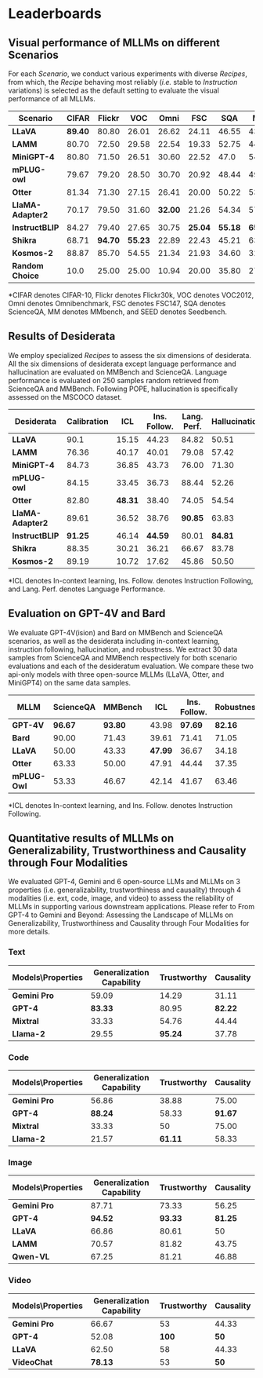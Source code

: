 # Leaderboards

## Visual performance of MLLMs on different Scenarios

For each _Scenario_, we conduct various experiments with diverse _Recipes_, from which, the _Recipe_ behaving most reliably (_i.e._ stable to _Instruction_ variations) is selected as the default setting to evaluate the visual performance of all MLLMs.

| **Scenario**       | **CIFAR** | **Flickr** | **VOC**   | **Omni**  | **FSC**   | **SQA**   | **MM**    | **SEED**  | **MME**  |
| ------------------ | --------- | ---------- | --------- | --------- | --------- | --------- | --------- | --------- | -------- |
| **LLaVA**          | **89.40** | 80.80      | 26.01     | 26.62     | 24.11     | 46.55     | 43.13     | 46.45     | 50.17    |
| **LAMM**           | 80.70     | 72.50      | 29.58     | 22.54     | 19.33     | 52.75     | 44.47     | 47.03     | 55.82    |
| **MiniGPT-4**      | 80.80     | 71.50      | 26.51     | 30.60     | 22.52     | 47.0      | 54.34     | 46.48     | 57.12    |
| **mPLUG-owl**      | 79.67     | 79.20      | 28.50     | 30.70     | 20.92     | 48.44     | 49.57     | 42.81     | 71.59    |
| **Otter**          | 81.34     | 71.30      | 27.15     | 26.41     | 20.00     | 50.22     | 53.91     | 36.40     | 63.78    |
| **LlaMA-Adapter2** | 70.17     | 79.50      | 31.60     | **32.00** | 21.26     | 54.34     | 57.06     | 35.41     | 69.90    |
| **InstructBLIP**   | 84.27     | 79.40      | 27.65     | 30.75     | **25.04** | **55.18** | **65.73** | **50.81** | **72.0** |
| **Shikra**         | 68.71     | **94.70**  | **55.23** | 22.89     | 22.43     | 45.21     | 63.26     | 49.79     | 70.28    |
| **Kosmos-2**       | 88.87     | 85.70      | 54.55     | 21.34     | 21.93     | 34.60     | 32.82     | 46.38     | 52.95    |
| **Random Choice**  | 10.0      | 25.00      | 25.00     | 10.94     | 20.00     | 35.80     | 27.57     | 24.27     | 50.00    |

\*CIFAR denotes CIFAR-10, Flickr denotes Flickr30k, VOC denotes VOC2012, Omni denotes Omnibenchmark, FSC denotes FSC147, SQA denotes ScienceQA, MM denotes MMbench, and SEED denotes Seedbench.

## Results of Desiderata

We employ specialized _Recipes_ to assess the six dimensions of desiderata. All the six dimensions of desiderata except language performance and hallucination are evaluated on MMBench and ScienceQA. Language performance is evaluated on 250 samples random retrieved from ScienceQA and MMBench. Following POPE, hallucination is specifically assessed on the MSCOCO dataset.

| **Desiderata**     | **Calibration** | **ICL**   | **Ins. Follow.** | **Lang. Perf.** | **Hallucination** | **Robustness** |
| ------------------ | --------------- | --------- | ---------------- | --------------- | ----------------- | -------------- |
| **LLaVA**          | 90.1            | 15.15     | 44.23            | 84.82           | 50.51             | 63.36          |
| **LAMM**           | 76.36           | 40.17     | 40.01            | 79.08           | 57.42             | 57.98          |
| **MiniGPT-4**      | 84.73           | 36.85     | 43.73            | 76.00           | 71.30             | 60.40          |
| **mPLUG-owl**      | 84.15           | 33.45     | 36.73            | 88.44           | 52.26             | 51.05          |
| **Otter**          | 82.80           | **48.31** | 38.40            | 74.05           | 54.54             | 57.16          |
| **LlaMA-Adapter2** | 89.61           | 36.52     | 38.76            | **90.85**       | 63.83             | 65.37          |
| **InstructBLIP**   | **91.25**       | 46.14     | **44.59**        | 80.01           | **84.81**         | **72.85**      |
| **Shikra**         | 88.35           | 30.21     | 36.21            | 66.67           | 83.78             | 47.91          |
| **Kosmos-2**       | 89.19           | 10.72     | 17.62            | 45.86           | 50.50             | 22.69          |

\*ICL denotes In-context learning, Ins. Follow. denotes Instruction Following, and Lang. Perf. denotes Language Performance.

## Evaluation on GPT-4V and Bard

We evaluate GPT-4V(ision) and Bard on MMBench and ScienceQA scenarios, as well as the desiderata including in-context learning, instruction following, hallucination, and robustness. We extract 30 data samples from ScienceQA and MMBench respectively for both scenario evaluations and each of the desideratum evaluation. We compare these two api-only models with three open-source MLLMs (LLaVA, Otter, and MiniGPT4) on the same data samples.

| **MLLM**      | **ScienceQA** | **MMBench** | **ICL**   | **Ins. Follow.** | **Robustness** | **Hallucination** |
| ------------- | ------------- | ----------- | --------- | ---------------- | -------------- | ----------------- |
| **GPT-4V**    | **96.67**     | **93.80**   | 43.98     | **97.69**        | **82.16**      | **96.00**         |
| **Bard**      | 90.00         | 71.43       | 39.61     | 71.41            | 71.05          | 88.88             |
| **LLaVA**     | 50.00         | 43.33       | **47.99** | 36.67            | 34.18          | 36.67             |
| **Otter**     | 63.33         | 50.00       | 47.91     | 44.44            | 37.35          | 80.00             |
| **mPLUG-Owl** | 53.33         | 46.67       | 42.14     | 41.67            | 63.46          | 36.67             |

\*ICL denotes In-context learning, and Ins. Follow. denotes Instruction Following.

## Quantitative results of MLLMs on Generalizability, Trustworthiness and Causality through Four Modalities

We evaluated GPT-4, Gemini and 6 open-source LLMs and MLLMs on 3 properties (i.e. generalizability, trustworthiness and causality) through 4 modalities (i.e. ext, code, image, and video) to assess the reliability of MLLMs in supporting various downstream applications. Please refer to From GPT-4 to Gemini and Beyond: Assessing the Landscape of
MLLMs on Generalizability, Trustworthiness and Causality
through Four Modalities for more details.

### Text

| **Models\Properties** | **Generalization Capability** | **Trustworthy** | **Causality** |
| --------------------- | ----------------------------- | --------------- | ------------- |
| **Gemini Pro**        | 59.09                         | 14.29           | 31.11         |
| **GPT-4**             | **83.33**                     | 80.95           | **82.22**     |
| **Mixtral**           | 33.33                         | 54.76           | 44.44         |
| **Llama-2**           | 29.55                         | **95.24**       | 37.78         |

### Code

| **Models\Properties** | **Generalization Capability** | **Trustworthy** | **Causality** |
| --------------------- | ----------------------------- | --------------- | ------------- |
| **Gemini Pro**        | 56.86                         | 38.88           | 75.00         |
| **GPT-4**             | **88.24**                     | 58.33           | **91.67**     |
| **Mixtral**           | 33.33                         | 50              | 75.00         |
| **Llama-2**           | 21.57                         | **61.11**       | 58.33         |

### Image

| **Models\Properties** | **Generalization Capability** | **Trustworthy** | **Causality** |
| --------------------- | ----------------------------- | --------------- | ------------- |
| **Gemini Pro**        | 87.71                         | 73.33           | 56.25         |
| **GPT-4**             | **94.52**                     | **93.33**       | **81.25**     |
| **LLaVA**             | 66.86                         | 80.61           | 50            |
| **LAMM**              | 70.57                         | 81.82           | 43.75         |
| **Qwen-VL**           | 67.25                         | 81.21           | 46.88         |

### Video

| **Models\Properties** | **Generalization Capability** | **Trustworthy** | **Causality** |
| --------------------- | ----------------------------- | --------------- | ------------- |
| **Gemini Pro**        | 66.67                         | 53              | 44.33         |
| **GPT-4**             | 52.08                         | **100**         | **50**        |
| **LLaVA**             | 62.50                         | 58              | 44.33         |
| **VideoChat**         | **78.13**                     | 53              | **50**        |
